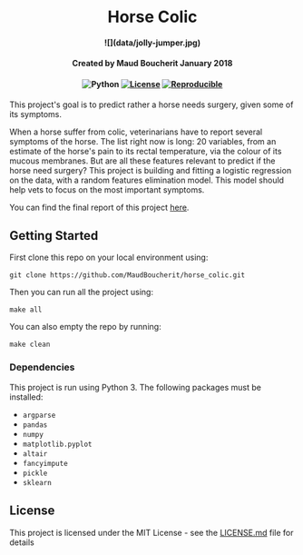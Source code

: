 <h1 align="center">
  <br>
Horse Colic

<br>
</h1>

<h4 align="center"><a>
![](data/jolly-jumper.jpg)
</a></h4>

<h4 align="center"><a>
Created by Maud Boucherit   
January 2018
</a></h4>

<h4 align="center"><a>

![Python](https://img.shields.io/badge/Version-Python%203-006799.svg) 
[![License](https://img.shields.io/badge/License-MIT-ffd633.svg)](LICENSE.md) 
[![Reproducible](https://img.shields.io/badge/Reproductibility-Makefile-cc0000.svg)](Makefile)

</a></h4>


This project's goal is to predict rather a horse needs surgery, given some of its symptoms.

When a horse suffer from colic, veterinarians have to report several symptoms of the horse. The list right now is long: 20 variables, from an estimate of the horse's pain to its rectal temperature, via the colour of its mucous membranes. But are all these features relevant to predict if the horse need surgery? This project is building and fitting a logistic regression on the data, with a random features elimination model. This model should help vets to focus on the most important symptoms.

You can find the final report of this project [here](doc/report.ipynb).


## Getting Started

First clone this repo on your local environment using:   
```
git clone https://github.com/MaudBoucherit/horse_colic.git
```

Then you can run all the project using:
```
make all
```

You can also empty the repo by running:
```
make clean
```

### Dependencies

This project is run using Python 3. The following packages must be installed:
- `argparse`
- `pandas`
- `numpy`
- `matplotlib.pyplot`
- `altair`
- `fancyimpute`
- `pickle`
- `sklearn`


## License

This project is licensed under the MIT License - see the [LICENSE.md](LICENSE.md) file for details
